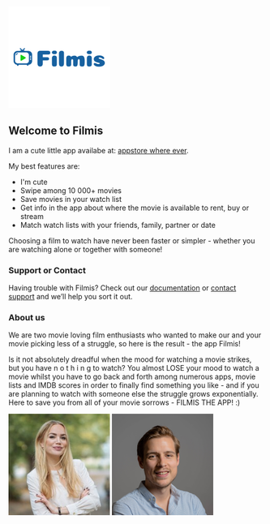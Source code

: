 <img src="filmis-logo-app.png" alt="Filmis the APP"/>

## Welcome to Filmis

I am a cute little app availabe at: [appstore where ever](https://github.com/lionesse/lionesse.github.io/edit/master/index.md).

My best features are:

- I'm cute
- Swipe among 10 000+ movies
- Save movies in your watch list
- Get info in the app about where the movie is available to rent, buy or stream
- Match watch lists with your friends, family, partner or date

Choosing a film to watch have never been faster or simpler - whether you are watching alone or together with someone!

### Support or Contact

Having trouble with Filmis? Check out our [documentation](https://help.github.com/categories/github-pages-basics/) or [contact support](https://github.com/contact) and we’ll help you sort it out.

### About us

We are two movie loving film enthusiasts who wanted to make our and your movie picking less of a struggle, so here is the result - the app Filmis!

Is it not absolutely dreadful when the mood for watching a movie strikes, but you have n o t h i n g to watch? You almost LOSE your mood to watch a movie whilst you have to go back and forth among numerous apps, movie lists and IMDB scores in order to finally find something you like - and if you are planning to watch with someone else the struggle grows exponentially. Here to save you from all of your movie sorrows - FILMIS THE APP! :)

<img src="anna-leijon-filmis-app.jpg" alt="Anna Leijon Filmis the APP" width="200"/> <img src="joakim-lustig-filmis-app.png" alt="Joakim Lustig Filmis the APP" width="200"/>
